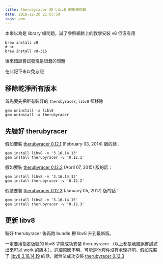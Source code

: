 ```yaml
---
title: therubyracer 和 libv8 的安裝問題
date: 2018-12-20 21:05:58
tags: gem
---
```


本來以為是 library 檔問題，試了參照網路上的教學安裝 v8 但沒有用
```
brew install v8
# or
brew install v8-315
```

後來錯誤嘗試發現是很蠢的問題

在此記下來以免忘記

## 移除乾淨所有版本

首先要先把所有裝好的 `therubyracer`, `libv8` 都移除
```
gem uninstall -a libv8
gem uninstall -a therubyracer
```

## 先裝好 therubyracer

假如要裝 [therubyracer 0.12.1](https://rubygems.org/gems/therubyracer/versions/0.12.1) (February 03, 2014) 版的話：

```
gem install libv8 -v '3.16.14.13'
gem install therubyracer -v '0.12.1'
```

假如要裝 [therubyracer 0.12.2](https://rubygems.org/gems/therubyracer/versions/0.12.2) (April 07, 2015) 版的話：

```
gem install libv8 -v '3.16.14.13'
gem install therubyracer -v '0.12.2'
```

假裝要裝 [therubyracer 0.12.3](https://rubygems.org/gems/therubyracer/versions/0.12.3) (January 05, 2017) 版的話：

```
gem install libv8 -v '3.16.14.15'
gem install therubyracer -v '0.12.3'
```

## 更新 libv8

裝好 therubyracer 後再跑 bundle 把 libv8 升到最新版。

一定要用指定版號的 libv8 才能成功安裝 therubyracer （以上都是我錯誤嘗試試出來可以 work 的版本）。詳細原因不明，可能是他套件沒有處理好吧。假如先裝了 [libv8 3.16.14.19](https://rubygems.org/gems/libv8/versions/3.16.14.19-x86_64-darwin-15) 的話，就無法成功安裝 [therubyracer 0.12.3](https://rubygems.org/gems/therubyracer/versions/0.12.3) 

